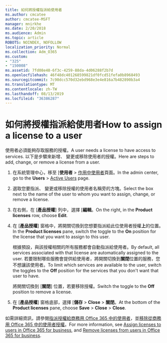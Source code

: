 ```yaml
---
title: 如何將授權指派給使用者
ms.author: cmcatee
author: cmcatee-MSFT
manager: mnirkhe
ms.date: 2/20/2018
ms.audience: Admin
ms.topic: article
ROBOTS: NOINDEX, NOFOLLOW
localization_priority: Normal
ms.collection: Adm_O365
ms.custom:
- "325"
- "150008"
ms.assetid: 7fd08e48-6f3c-4259-88da-4d06288f2b7d
ms.openlocfilehash: 46f48dc401268599821df0fcd51fefa0b8968493
ms.sourcegitcommit: 7c90dcc570d32ebd968e3e4e816a7b482890b3a4
ms.translationtype: MT
ms.contentlocale: zh-TW
ms.lasthandoff: 08/13/2019
ms.locfileid: "36386287"
---
```

# <a name="how-to-assign-a-license-to-a-user"></a><span data-ttu-id="2f284-102">如何將授權指派給使用者</span><span class="sxs-lookup"><span data-stu-id="2f284-102">How to assign a license to a user</span></span>

<span data-ttu-id="2f284-103">使用者必須能夠存取服務的授權。</span><span class="sxs-lookup"><span data-stu-id="2f284-103">A user needs a license to have access to services.</span></span> <span data-ttu-id="2f284-104">以下是步驟來新增、 變更或移除使用者的授權。</span><span class="sxs-lookup"><span data-stu-id="2f284-104">Here are steps to add, change, or remove a license from a user.</span></span>
  
1. <span data-ttu-id="2f284-105">在系統管理中心，移至 [**使用者** \> [作用中使用者](https://go.microsoft.com/fwlink/p/?linkid=834822)頁面。</span><span class="sxs-lookup"><span data-stu-id="2f284-105">In the admin center, go to the **Users** \> [Active Users](https://go.microsoft.com/fwlink/p/?linkid=834822) page.</span></span>

2. <span data-ttu-id="2f284-106">選取您要指派、 變更或移除授權的使用者名稱旁的方塊。</span><span class="sxs-lookup"><span data-stu-id="2f284-106">Select the box next to the name of the user to whom you want to assign, change, or remove a license.</span></span>

3. <span data-ttu-id="2f284-107">在右側，在 [**產品授權**] 列中，選擇 [**編輯**。</span><span class="sxs-lookup"><span data-stu-id="2f284-107">On the right, in the **Product licenses** row, choose **Edit**.</span></span>

4. <span data-ttu-id="2f284-108">在 [**產品授權**] 窗格中，將開關切換到您想要指派給此位使用者授權**上**的位置。</span><span class="sxs-lookup"><span data-stu-id="2f284-108">In the **Product licenses** pane, switch the toggle to the **On** position for the license that you want to assign to this user.</span></span>

    <span data-ttu-id="2f284-109">根據預設，與該授權相關的所有服務都會自動指派給使用者。</span><span class="sxs-lookup"><span data-stu-id="2f284-109">By default, all services associated with that license are automatically assigned to the user.</span></span> <span data-ttu-id="2f284-110">若要限制哪些服務會提供給使用者，將開關切換到**關閉**位置的服務，您不想讓該使用者。</span><span class="sxs-lookup"><span data-stu-id="2f284-110">To limit which services are available to the user, switch the toggles to the **Off** position for the services that you don't want that user to have.</span></span>

    <span data-ttu-id="2f284-111">將開關切換到 [**關閉**] 位置，若要移除授權。</span><span class="sxs-lookup"><span data-stu-id="2f284-111">Switch the toggle to the **Off** position to remove a license.</span></span>

5. <span data-ttu-id="2f284-112">在 [**產品授權**] 窗格底部，選擇 [**儲存** \> **Close** \> **關閉**。</span><span class="sxs-lookup"><span data-stu-id="2f284-112">At the bottom of the **Product licenses** pane, choose **Save** \> **Close** \> **Close**.</span></span>

<span data-ttu-id="2f284-113">如需詳細資訊，請參閱[指派授權給商務用 Office 365 中的使用者](https://docs.microsoft.com/en-us/office365/admin/subscriptions-and-billing/assign-licenses-to-users)，並[移除從商務用 Office 365 中的使用者授權](https://docs.microsoft.com/en-us/office365/admin/subscriptions-and-billing/remove-licenses-from-users)。</span><span class="sxs-lookup"><span data-stu-id="2f284-113">For more information, see [Assign licenses to users in Office 365 for business](https://docs.microsoft.com/en-us/office365/admin/subscriptions-and-billing/assign-licenses-to-users), and [Remove licenses from users in Office 365 for business](https://docs.microsoft.com/en-us/office365/admin/subscriptions-and-billing/remove-licenses-from-users).</span></span>